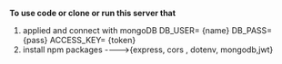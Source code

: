 **To use code or clone or run this server that**
1. applied and connect with mongoDB
        DB_USER= {name} 
        DB_PASS= {pass}
        ACCESS_KEY= {token}
2. install npm packages ---->{express, cors , dotenv, mongodb,jwt}